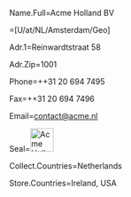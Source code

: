 Name.Full=Acme Holland BV

=[U/at/NL/Amsterdam/Geo]

Adr.1=Reinwardtstraat 58

Adr.Zip=1001

Phone=++31 20 694 7495

Fax=++31 20 694 7496

Email=contact@acme.nl

Seal=<img src="http://www.komshop.nl/WebRoot/StoreNL/Shops/61453885/53FE/FCF4/5BF3/456D/FE5A/C0A8/2BBC/2C9B/8535.jpg" alt="Acme Holland" height="42" width="42">

Collect.Countries=Netherlands

Store.Countries=Ireland, USA